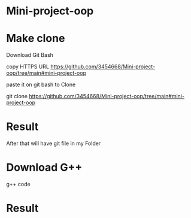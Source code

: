# Mini-project-oop

# Make clone

Download Git Bash 

copy HTTPS URL  https://github.com/3454668/Mini-project-oop/tree/main#mini-project-oop

paste it on git bash to Clone 

git clone https://github.com/3454668/Mini-project-oop/tree/main#mini-project-oop

# Result 
After that will have git file in my Folder 

# Download G++


g++ code

# Result 

